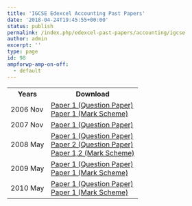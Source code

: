 ```yaml
---
title: 'IGCSE Edexcel Accounting Past Papers'
date: '2018-04-24T19:45:55+00:00'
status: publish
permalink: /index.php/edexcel-past-papers/accounting/igcse
author: admin
excerpt: ''
type: page
id: 98
ampforwp-amp-on-off:
  - default
---
```


<table class="table" style="width: 100%;">
<tbody>
<tr>
<th>Years</th>
<th>Download</th>
</tr>
<tr>
<td>2006 Nov</td>
<td>
    <a href="https://www.dropbox.com/s/7272spvgpbka2fv/4305-01.pdf?dl=1">Paper 1 (Question Paper)</a><br />
    <a href="https://www.dropbox.com/s/qykybw0zh63hjkm/4305_IGCSE_Accounting_msc_20070104.pdf?dl=1">Paper 1 (Mark Scheme)</a>
</td>
</tr>
<tr>
<td>2007 Nov</td>
<td>
    <a href="https://www.dropbox.com/s/cl6dhoxezcvlswm/4305-01.pdf?dl=1">Paper 1 (Question Paper)</a>
</td>
</tr>
<tr>
<td>2008 May</td>
<td>
    <a href="https://www.dropbox.com/s/h8ob3rw87yo0fis/4305-01.pdf?dl=1">Paper 1 (Question Paper)</a><br />
    <a href="https://www.dropbox.com/s/ymd880kbi5jvwkk/4305-02.pdf?dl=1">Paper 2 (Question Paper)</a><br />
    <a href="https://www.dropbox.com/s/ycwqucuusfkrhbd/4305_IGCSE_Accounting__msc_20080801.pdf?dl=1">Paper 1,2 (Mark Scheme)</a>
</td>
</tr>
<tr>
<td>2009 May</td>
<td>
    <a href="https://www.dropbox.com/s/ygto2orcdz2kfek/4305-01%20Accounting.pdf?dl=1">Paper 1 (Question Paper)</a><br />
    <a href="https://www.dropbox.com/s/5pv4bz32j48l281/4305_IGCSE_Accounting_msc_200907171.pdf?dl=1">Paper 1 (Mark Scheme)</a>
</td>
</tr>
<tr>
<td>2010 May</td>
<td>
    <a href="https://www.dropbox.com/s/xtjoy8nxdb8akdi/4305_01_que_20100608.pdf?dl=1">Paper 1 (Question Paper)</a><br />
    <a href="https://www.dropbox.com/s/s7079vn3ew84pn4/4305_IGCSE_Accounting_msc_200907171.pdf?dl=1">Paper 1 (Mark Scheme)</a>
</td>
</tr>
</tbody>
</table>
